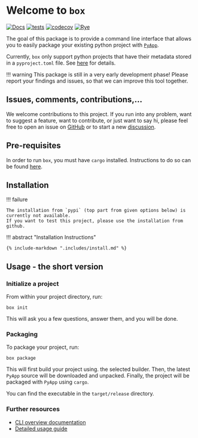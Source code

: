 # Welcome to `box`

[![Docs](https://readthedocs.org/projects/box/badge/?version=latest)](https://box.readthedocs.io/en/latest/?badge=latest)
[![tests](https://github.com/trappitsch/box/actions/workflows/tests.yml/badge.svg)](https://github.com/trappitsch/box/actions/workflows/tests.yml)
[![codecov](https://codecov.io/gh/trappitsch/box/graph/badge.svg?token=CED96ANLRR)](https://codecov.io/gh/trappitsch/box)
[![Rye](https://img.shields.io/endpoint?url=https://raw.githubusercontent.com/mitsuhiko/rye/main/artwork/badge.json)](https://rye-up.com)

The goal of this package is
to provide a command line interface
that allows you to easily package your existing python project
with [`PyApp`](https://ofek.dev/pyapp/).

Currently, `box` only support python projects that have their metadata stored in a `pyproject.toml` file.
See [here](https://packaging.python.org/en/latest/guides/writing-pyproject-toml/#writing-pyproject-toml)
for details.

!!! warning
    This package is still in a very early
    development phase! Please report your findings and issues,
    so that we can improve this tool together.

## Issues, comments, contributions,...

We welcome contributions to this project.
If you run into any problem, want to suggest a feature, want to contribute, or just want to say hi,
please feel free to open an issue on [GitHub](https://github.com/trappitsch/box/issues)
or to start a new [discussion](https://github.com/trappitsch/box/discussions).

## Pre-requisites

In order to run `box`, you must have `cargo` installed.
Instructions to do so can be found
[here](https://doc.rust-lang.org/cargo/getting-started/installation.html).


## Installation

!!! failure

    The installation from `pypi` (top part from given options below) is currently not available.
    If you want to test this project, please use the installation from github.

!!! abstract "Installation Instructions"

    {% include-markdown ".includes/install.md" %}


## Usage - the short version

### Initialize a project

From within your project directory, run:

```
box init
```

This will ask you a few questions, answer them, and you will be done.

### Packaging

To package your project, run:

```
box package
```

This will first build your project using. the selected builder.
Then, the latest `PyApp` source will be downloaded and unpacked.
Finally, the project will be packaged with `PyApp` using `cargo`.

You can find the executable in the `target/release` directory.

### Further resources

- [CLI overview documentation](cli.md)
- [Detailed usage guide](guide.md)
